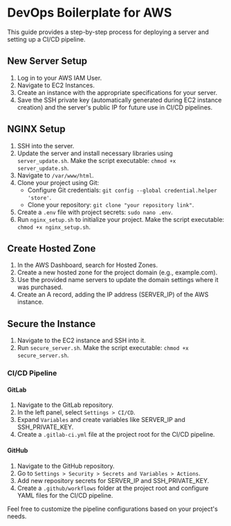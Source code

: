 # DevOps Boilerplate for AWS

This guide provides a step-by-step process for deploying a server and setting up a CI/CD pipeline.

## New Server Setup

1. Log in to your AWS IAM User.
2. Navigate to EC2 Instances.
3. Create an instance with the appropriate specifications for your server.
4. Save the SSH private key (automatically generated during EC2 instance creation) and the server's public IP for future use in CI/CD pipelines.

## NGINX Setup

1. SSH into the server.
2. Update the server and install necessary libraries using `server_update.sh`. Make the script executable: `chmod +x server_update.sh`.
3. Navigate to `/var/www/html`.
4. Clone your project using Git:
   - Configure Git credentials: `git config --global credential.helper 'store'`.
   - Clone your repository: `git clone "your repository link"`.
5. Create a `.env` file with project secrets: `sudo nano .env`.
6. Run `nginx_setup.sh` to initialize your project. Make the script executable: `chmod +x nginx_setup.sh`.

## Create Hosted Zone

1. In the AWS Dashboard, search for Hosted Zones.
2. Create a new hosted zone for the project domain (e.g., example.com).
3. Use the provided name servers to update the domain settings where it was purchased.
4. Create an A record, adding the IP address (SERVER_IP) of the AWS instance.

## Secure the Instance

1. Navigate to the EC2 instance and SSH into it.
2. Run `secure_server.sh`. Make the script executable: `chmod +x secure_server.sh`.

### CI/CD Pipeline

#### GitLab

1. Navigate to the GitLab repository.
2. In the left panel, select `Settings > CI/CD`.
3. Expand `Variables` and create variables like SERVER_IP and SSH_PRIVATE_KEY.
4. Create a `.gitlab-ci.yml` file at the project root for the CI/CD pipeline.

#### GitHub

1. Navigate to the GitHub repository.
2. Go to `Settings > Security > Secrets and Variables > Actions`.
3. Add new repository secrets for SERVER_IP and SSH_PRIVATE_KEY.
4. Create a `.github/workflows` folder at the project root and configure YAML files for the CI/CD pipeline.

Feel free to customize the pipeline configurations based on your project's needs.
